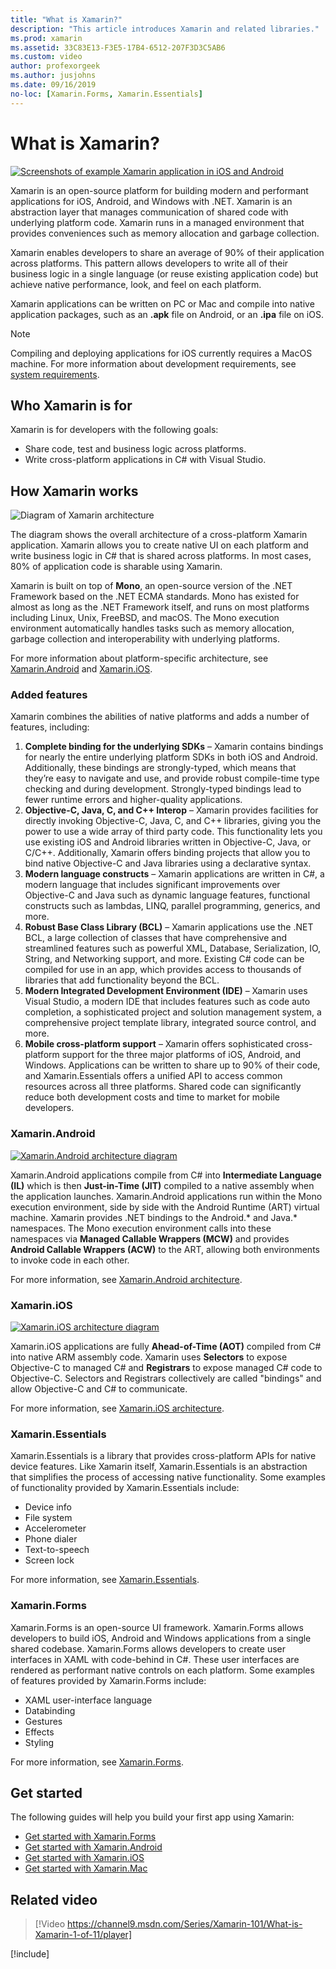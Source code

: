 ```yaml
---
title: "What is Xamarin?"
description: "This article introduces Xamarin and related libraries."
ms.prod: xamarin
ms.assetid: 33C83E13-F3E5-17B4-6512-207F3D3C5AB6
ms.custom: video
author: profexorgeek
ms.author: jusjohns
ms.date: 09/16/2019
no-loc: [Xamarin.Forms, Xamarin.Essentials]
---
```


# What is Xamarin?

[![Screenshots of example Xamarin application in iOS and Android](what-is-xamarin-images/xamarin-app-cropped.png)](what-is-xamarin-images/xamarin-app.png#lightbox)

Xamarin is an open-source platform for building modern and performant applications for iOS, Android, and Windows with .NET. Xamarin is an abstraction layer that manages communication of shared code with underlying platform code. Xamarin runs in a managed environment that provides conveniences such as memory allocation and garbage collection.

Xamarin enables developers to share an average of 90% of their application across platforms. This pattern allows developers to write all of their business logic in a single language (or reuse existing application code) but achieve native performance, look, and feel on each platform.

Xamarin applications can be written on PC or Mac and compile into native application packages, such as an **.apk** file on Android, or an **.ipa** file on iOS.

> [!NOTE]
> Compiling and deploying applications for iOS currently requires a MacOS machine. For more information about development requirements, see [system requirements](~/cross-platform/get-started/requirements.md#macos-requirements).

## Who Xamarin is for

Xamarin is for developers with the following goals:

- Share code, test and business logic across platforms.
- Write cross-platform applications in C# with Visual Studio.

## How Xamarin works

![Diagram of Xamarin architecture](what-is-xamarin-images/xamarin-architecture.png)

The diagram shows the overall architecture of a cross-platform Xamarin application. Xamarin allows you to create native UI on each platform and write business logic in C# that is shared across platforms. In most cases, 80% of application code is sharable using Xamarin.

Xamarin is built on top of **Mono**, an open-source version of the .NET Framework based on the .NET ECMA standards. Mono has existed for almost as long as the .NET Framework itself, and runs on most platforms including Linux, Unix, FreeBSD, and macOS. The Mono execution environment automatically handles tasks such as memory allocation, garbage collection and interoperability with underlying platforms.

For more information about platform-specific architecture, see [Xamarin.Android](#xamarinandroid) and [Xamarin.iOS](#xamarinios).

### Added features

Xamarin combines the abilities of native platforms and adds a number of features, including:

1. **Complete binding for the underlying SDKs** – Xamarin contains bindings for nearly the entire underlying platform SDKs in both iOS and Android. Additionally, these bindings are strongly-typed, which means that they’re easy to navigate and use, and provide robust compile-time type checking and during development. Strongly-typed bindings lead to fewer runtime errors and higher-quality applications.
1. **Objective-C, Java, C, and C++ Interop** – Xamarin provides facilities for directly invoking Objective-C, Java, C, and C++ libraries, giving you the power to use a wide array of third party code. This functionality lets you use existing iOS and Android libraries written in Objective-C, Java, or C/C++. Additionally, Xamarin offers binding projects that allow you to bind native Objective-C and Java libraries using a declarative syntax.
1. **Modern language constructs** – Xamarin applications are written in C#, a modern language that includes significant improvements over Objective-C and Java such as dynamic language features, functional constructs such as lambdas, LINQ, parallel programming, generics, and more.
1. **Robust Base Class Library (BCL)** – Xamarin applications use the .NET BCL, a large collection of classes that have comprehensive and streamlined features such as powerful XML, Database, Serialization, IO, String, and Networking support, and more. Existing C# code can be compiled for use in an app, which provides access to thousands of libraries that add functionality beyond the BCL.
1. **Modern Integrated Development Environment (IDE)** – Xamarin uses Visual Studio, a modern IDE that includes features such as code auto completion, a sophisticated project and solution management system, a comprehensive project template library, integrated source control, and more.
1. **Mobile cross-platform support** – Xamarin offers sophisticated cross-platform support for the three major platforms of iOS, Android, and Windows. Applications can be written to share up to 90% of their code, and Xamarin.Essentials offers a unified API to access common resources across all three platforms. Shared code can significantly reduce both development costs and time to market for mobile developers.

### Xamarin.Android

[![Xamarin.Android architecture diagram](what-is-xamarin-images/android-architecture-cropped.png)](what-is-xamarin-images/android-architecture.png#lightbox)

Xamarin.Android applications compile from C# into **Intermediate Language (IL)** which is then **Just-in-Time (JIT)** compiled to a native assembly when the application launches. Xamarin.Android applications run within the Mono execution environment, side by side with the Android Runtime (ART) virtual machine. Xamarin provides .NET bindings to the Android.* and Java.* namespaces. The Mono execution environment calls into these namespaces via **Managed Callable Wrappers (MCW)** and provides **Android Callable Wrappers (ACW)** to the ART, allowing both environments to invoke code in each other.

For more information, see [Xamarin.Android architecture](~/android/internals/architecture.md).

### Xamarin.iOS

[![Xamarin.iOS architecture diagram](what-is-xamarin-images/ios-architecture-cropped.png)](what-is-xamarin-images/ios-architecture.png#lightbox)

Xamarin.iOS applications are fully **Ahead-of-Time (AOT)** compiled from C# into native ARM assembly code. Xamarin uses **Selectors** to expose Objective-C to managed C# and **Registrars** to expose managed C# code to Objective-C. Selectors and Registrars collectively are called "bindings" and allow Objective-C and C# to communicate.

For more information, see [Xamarin.iOS architecture](~/ios/internals/architecture.md).

### Xamarin.Essentials

Xamarin.Essentials is a library that provides cross-platform APIs for native device features. Like Xamarin itself, Xamarin.Essentials is an abstraction that simplifies the process of accessing native functionality. Some examples of functionality provided by Xamarin.Essentials include:

- Device info
- File system
- Accelerometer
- Phone dialer
- Text-to-speech
- Screen lock

For more information, see [Xamarin.Essentials](~/essentials/index.md).

### Xamarin.Forms

Xamarin.Forms is an open-source UI framework. Xamarin.Forms allows developers to build iOS, Android and Windows applications from a single shared codebase. Xamarin.Forms allows developers to create user interfaces in XAML with code-behind in C#. These user interfaces are rendered as performant native controls on each platform. Some examples of features provided by Xamarin.Forms include:

- XAML user-interface language
- Databinding
- Gestures
- Effects
- Styling

For more information, see [Xamarin.Forms](~/xamarin-forms/index.yml).

## Get started

The following guides will help you build your first app using Xamarin:

- [Get started with Xamarin.Forms](~/xamarin-forms/index.yml)
- [Get started with Xamarin.Android](~/android/index.yml)
- [Get started with Xamarin.iOS](~/ios/index.yml)
- [Get started with Xamarin.Mac](~/mac/index.yml)

## Related video

> [!Video https://channel9.msdn.com/Series/Xamarin-101/What-is-Xamarin-1-of-11/player]

[!include[](~/essentials/includes/xamarin-show-essentials.md)]
